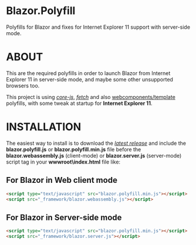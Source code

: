 # Blazor.Polyfill

Polyfills for Blazor and fixes for Internet Explorer 11 support with server-side mode.

# ABOUT

This are the required polyfills in order to launch Blazor from Internet Explorer 11 in server-side mode, and maybe some other unsupported browsers too.

This project is using [*core-js*](https://github.com/zloirock/core-js), [*fetch*](https://github.com/github/fetch) and also [webcomponents/template](https://github.com/webcomponents/template) polyfills, with some tweak at startup for **Internet Explorer 11**.

# INSTALLATION

The easiest way to install is to download the [*latest release*](https://github.com/Daddoon/Blazor.Polyfill/releases) and include the **blazor.polyfill.js** or **blazor.polyfill.min.js** file before the **blazor.webassembly.js** (client-mode) or **blazor.server.js** (server-mode) script tag in your **wwwroot\index.html** file like:

## For Blazor in Web client mode

```html
<script type="text/javascript" src="blazor.polyfill.min.js"></script>
<script src="_framework/blazor.webassembly.js"></script>
```

## For Blazor in Server-side mode

```html
<script type="text/javascript" src="blazor.polyfill.min.js"></script>
<script src="_framework/blazor.server.js"></script>
```


